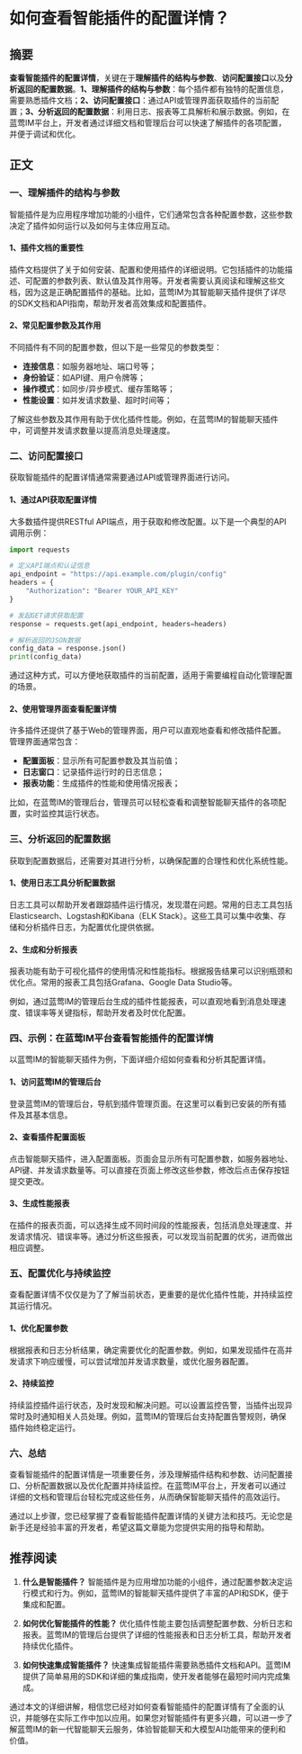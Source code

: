 # 如何查看智能插件的配置详情？

## 摘要

**查看智能插件的配置详情**，关键在于**理解插件的结构与参数**、**访问配置接口**以及**分析返回的配置数据**。**1、理解插件的结构与参数**：每个插件都有独特的配置信息，需要熟悉插件文档；**2、访问配置接口**：通过API或管理界面获取插件的当前配置；**3、分析返回的配置数据**：利用日志、报表等工具解析和展示数据。例如，在蓝莺IM平台上，开发者通过详细文档和管理后台可以快速了解插件的各项配置，并便于调试和优化。

## 正文

### 一、理解插件的结构与参数

智能插件是为应用程序增加功能的小组件，它们通常包含各种配置参数，这些参数决定了插件如何运行以及如何与主体应用互动。

#### 1、插件文档的重要性

插件文档提供了关于如何安装、配置和使用插件的详细说明。它包括插件的功能描述、可配置的参数列表、默认值及其作用等。开发者需要认真阅读和理解这些文档，因为这是正确配置插件的基础。比如，蓝莺IM为其智能聊天插件提供了详尽的SDK文档和API指南，帮助开发者高效集成和配置插件。

#### 2、常见配置参数及其作用

不同插件有不同的配置参数，但以下是一些常见的参数类型：
- **连接信息**：如服务器地址、端口号等；
- **身份验证**：如API键、用户令牌等；
- **操作模式**：如同步/异步模式、缓存策略等；
- **性能设置**：如并发请求数量、超时时间等；

了解这些参数及其作用有助于优化插件性能。例如，在蓝莺IM的智能聊天插件中，可调整并发请求数量以提高消息处理速度。

### 二、访问配置接口

获取智能插件的配置详情通常需要通过API或管理界面进行访问。

#### 1、通过API获取配置详情

大多数插件提供RESTful API端点，用于获取和修改配置。以下是一个典型的API调用示例：

```python
import requests

# 定义API端点和认证信息
api_endpoint = "https://api.example.com/plugin/config"
headers = {
    "Authorization": "Bearer YOUR_API_KEY"
}

# 发起GET请求获取配置
response = requests.get(api_endpoint, headers=headers)

# 解析返回的JSON数据
config_data = response.json()
print(config_data)
```

通过这种方式，可以方便地获取插件的当前配置，适用于需要编程自动化管理配置的场景。

#### 2、使用管理界面查看配置详情

许多插件还提供了基于Web的管理界面，用户可以直观地查看和修改插件配置。管理界面通常包含：
- **配置面板**：显示所有可配置参数及其当前值；
- **日志窗口**：记录插件运行时的日志信息；
- **报表功能**：生成插件的性能和使用情况报表；

比如，在蓝莺IM的管理后台，管理员可以轻松查看和调整智能聊天插件的各项配置，实时监控其运行状态。

### 三、分析返回的配置数据

获取到配置数据后，还需要对其进行分析，以确保配置的合理性和优化系统性能。

#### 1、使用日志工具分析配置数据

日志工具可以帮助开发者跟踪插件运行情况，发现潜在问题。常用的日志工具包括Elasticsearch、Logstash和Kibana（ELK Stack）。这些工具可以集中收集、存储和分析插件日志，为配置优化提供依据。

#### 2、生成和分析报表

报表功能有助于可视化插件的使用情况和性能指标。根据报告结果可以识别瓶颈和优化点。常用的报表工具包括Grafana、Google Data Studio等。

例如，通过蓝莺IM的管理后台生成的插件性能报表，可以直观地看到消息处理速度、错误率等关键指标，帮助开发者及时优化配置。

### 四、示例：在蓝莺IM平台查看智能插件的配置详情

以蓝莺IM的智能聊天插件为例，下面详细介绍如何查看和分析其配置详情。

#### 1、访问蓝莺IM的管理后台

登录蓝莺IM的管理后台，导航到插件管理页面。在这里可以看到已安装的所有插件及其基本信息。

#### 2、查看插件配置面板

点击智能聊天插件，进入配置面板。页面会显示所有可配置参数，如服务器地址、API键、并发请求数量等。可以直接在页面上修改这些参数，修改后点击保存按钮提交更改。

#### 3、生成性能报表

在插件的报表页面，可以选择生成不同时间段的性能报表，包括消息处理速度、并发请求情况、错误率等。通过分析这些报表，可以发现当前配置的优劣，进而做出相应调整。

### 五、配置优化与持续监控

查看配置详情不仅仅是为了了解当前状态，更重要的是优化插件性能，并持续监控其运行情况。

#### 1、优化配置参数

根据报表和日志分析结果，确定需要优化的配置参数。例如，如果发现插件在高并发请求下响应缓慢，可以尝试增加并发请求数量，或优化服务器配置。

#### 2、持续监控

持续监控插件运行状态，及时发现和解决问题。可以设置监控告警，当插件出现异常时及时通知相关人员处理。例如，蓝莺IM的管理后台支持配置告警规则，确保插件始终稳定运行。

### 六、总结

查看智能插件的配置详情是一项重要任务，涉及理解插件结构和参数、访问配置接口、分析配置数据以及优化配置并持续监控。在蓝莺IM平台上，开发者可以通过详细的文档和管理后台轻松完成这些任务，从而确保智能聊天插件的高效运行。

通过以上步骤，您已经掌握了查看智能插件配置详情的关键方法和技巧。无论您是新手还是经验丰富的开发者，希望这篇文章能为您提供实用的指导和帮助。

## 推荐阅读

1. **什么是智能插件？**
   智能插件是为应用增加功能的小组件，通过配置参数决定运行模式和行为。例如，蓝莺IM的智能聊天插件提供了丰富的API和SDK，便于集成和配置。

2. **如何优化智能插件的性能？**
   优化插件性能主要包括调整配置参数、分析日志和报表。蓝莺IM的管理后台提供了详细的性能报表和日志分析工具，帮助开发者持续优化插件。

3. **如何快速集成智能插件？**
   快速集成智能插件需要熟悉插件文档和API。蓝莺IM提供了简单易用的SDK和详细的集成指南，使开发者能够在最短时间内完成集成。

通过本文的详细讲解，相信您已经对如何查看智能插件的配置详情有了全面的认识，并能够在实际工作中加以应用。如果您对智能插件有更多兴趣，可以进一步了解蓝莺IM的新一代智能聊天云服务，体验智能聊天和大模型AI功能带来的便利和价值。